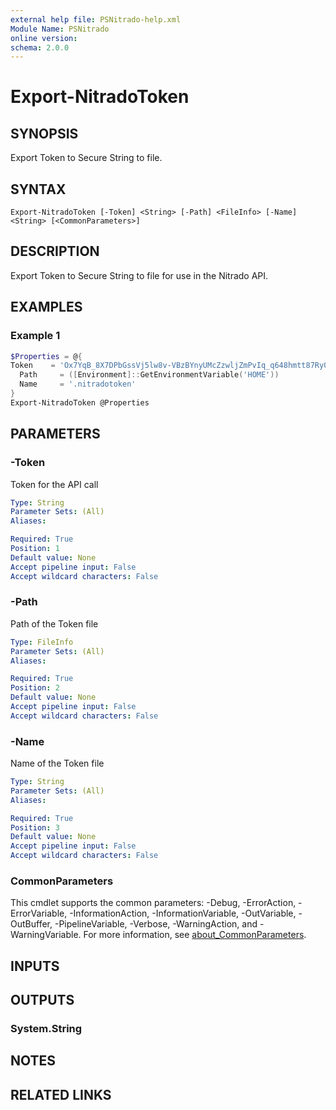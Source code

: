 ```yaml
---
external help file: PSNitrado-help.xml
Module Name: PSNitrado
online version:
schema: 2.0.0
---
```


# Export-NitradoToken

## SYNOPSIS
Export Token to Secure String to file.

## SYNTAX

```
Export-NitradoToken [-Token] <String> [-Path] <FileInfo> [-Name] <String> [<CommonParameters>]
```

## DESCRIPTION
Export Token to Secure String to file for use in the Nitrado API.

## EXAMPLES

### Example 1
```powershell
$Properties = @{
Token    = 'Ox7YqB_8X7DPbGssVj5lw8v-VBzBYnyUMcZzwljZmPvIq_q648hmtt87Ry0WCwGNCdHmNsWBRwHNu5TMO3ncHg2G9OVARG0jpiE6'
  Path     = ([Environment]::GetEnvironmentVariable('HOME'))
  Name     = '.nitradotoken'
}
Export-NitradoToken @Properties
```

## PARAMETERS

### -Token
Token for the API call

```yaml
Type: String
Parameter Sets: (All)
Aliases:

Required: True
Position: 1
Default value: None
Accept pipeline input: False
Accept wildcard characters: False
```

### -Path
Path of the Token file

```yaml
Type: FileInfo
Parameter Sets: (All)
Aliases:

Required: True
Position: 2
Default value: None
Accept pipeline input: False
Accept wildcard characters: False
```

### -Name
Name of the Token file

```yaml
Type: String
Parameter Sets: (All)
Aliases:

Required: True
Position: 3
Default value: None
Accept pipeline input: False
Accept wildcard characters: False
```

### CommonParameters
This cmdlet supports the common parameters: -Debug, -ErrorAction, -ErrorVariable, -InformationAction, -InformationVariable, -OutVariable, -OutBuffer, -PipelineVariable, -Verbose, -WarningAction, and -WarningVariable. For more information, see [about_CommonParameters](http://go.microsoft.com/fwlink/?LinkID=113216).

## INPUTS

## OUTPUTS

### System.String
## NOTES

## RELATED LINKS
